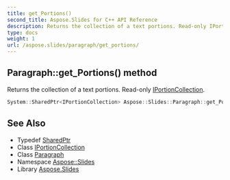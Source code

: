 ```yaml
---
title: get_Portions()
second_title: Aspose.Slides for C++ API Reference
description: Returns the collection of a text portions. Read-only IPortionCollection.
type: docs
weight: 1
url: /aspose.slides/paragraph/get_portions/
---
```

## Paragraph::get_Portions() method


Returns the collection of a text portions. Read-only [IPortionCollection](../../iportioncollection/).

```cpp
System::SharedPtr<IPortionCollection> Aspose::Slides::Paragraph::get_Portions() override
```

## See Also

* Typedef [SharedPtr](../../../system/sharedptr/)
* Class [IPortionCollection](../../iportioncollection/)
* Class [Paragraph](../)
* Namespace [Aspose::Slides](../../)
* Library [Aspose.Slides](../../../)
